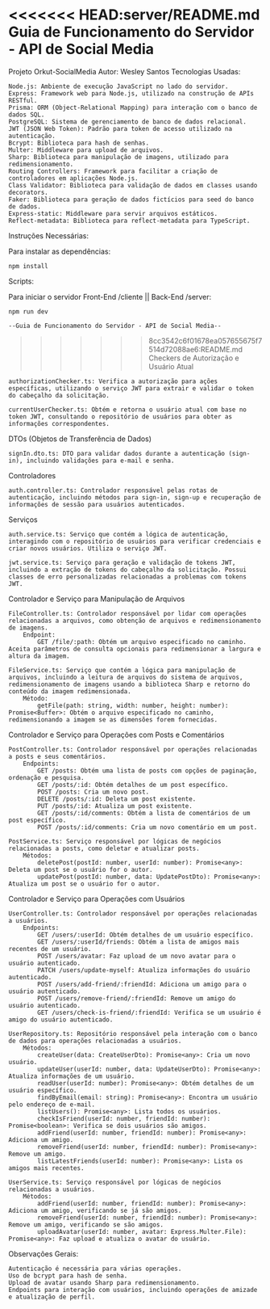 <<<<<<< HEAD:server/README.md
Guia de Funcionamento do Servidor - API de Social Media
=======
Projeto Orkut-SocialMedia
Autor: Wesley Santos
Tecnologias Usadas:

    Node.js: Ambiente de execução JavaScript no lado do servidor.
    Express: Framework web para Node.js, utilizado na construção de APIs RESTful.
    Prisma: ORM (Object-Relational Mapping) para interação com o banco de dados SQL.
    PostgreSQL: Sistema de gerenciamento de banco de dados relacional.
    JWT (JSON Web Token): Padrão para token de acesso utilizado na autenticação.
    Bcrypt: Biblioteca para hash de senhas.
    Multer: Middleware para upload de arquivos.
    Sharp: Biblioteca para manipulação de imagens, utilizado para redimensionamento.
    Routing Controllers: Framework para facilitar a criação de controladores em aplicações Node.js.
    Class Validator: Biblioteca para validação de dados em classes usando decorators.
    Faker: Biblioteca para geração de dados fictícios para seed do banco de dados.
    Express-static: Middleware para servir arquivos estáticos.
    Reflect-metadata: Biblioteca para reflect-metadata para TypeScript.

Instruções Necessárias:

Para instalar as dependências:

    npm install

Scripts:

Para iniciar o servidor Front-End /cliente || Back-End /server:

    npm run dev

    --Guia de Funcionamento do Servidor - API de Social Media--
>>>>>>> 8cc3542c6f01678ea057655675f7514d72088ae6:README.md
Checkers de Autorização e Usuário Atual

    authorizationChecker.ts: Verifica a autorização para ações específicas, utilizando o serviço JWT para extrair e validar o token do cabeçalho da solicitação.

    currentUserChecker.ts: Obtém e retorna o usuário atual com base no token JWT, consultando o repositório de usuários para obter as informações correspondentes.

DTOs (Objetos de Transferência de Dados)

    signIn.dto.ts: DTO para validar dados durante a autenticação (sign-in), incluindo validações para e-mail e senha.

Controladores

    auth.controller.ts: Controlador responsável pelas rotas de autenticação, incluindo métodos para sign-in, sign-up e recuperação de informações de sessão para usuários autenticados.

Serviços

    auth.service.ts: Serviço que contém a lógica de autenticação, interagindo com o repositório de usuários para verificar credenciais e criar novos usuários. Utiliza o serviço JWT.

    jwt.service.ts: Serviço para geração e validação de tokens JWT, incluindo a extração de tokens do cabeçalho da solicitação. Possui classes de erro personalizadas relacionadas a problemas com tokens JWT.

Controlador e Serviço para Manipulação de Arquivos

    FileController.ts: Controlador responsável por lidar com operações relacionadas a arquivos, como obtenção de arquivos e redimensionamento de imagens.
        Endpoint:
            GET /file/:path: Obtém um arquivo especificado no caminho. Aceita parâmetros de consulta opcionais para redimensionar a largura e altura da imagem.

    FileService.ts: Serviço que contém a lógica para manipulação de arquivos, incluindo a leitura de arquivos do sistema de arquivos, redimensionamento de imagens usando a biblioteca Sharp e retorno do conteúdo da imagem redimensionada.
        Método:
            getFile(path: string, width: number, height: number): Promise<Buffer>: Obtém o arquivo especificado no caminho, redimensionando a imagem se as dimensões forem fornecidas.

Controlador e Serviço para Operações com Posts e Comentários

    PostController.ts: Controlador responsável por operações relacionadas a posts e seus comentários.
        Endpoints:
            GET /posts: Obtém uma lista de posts com opções de paginação, ordenação e pesquisa.
            GET /posts/:id: Obtém detalhes de um post específico.
            POST /posts: Cria um novo post.
            DELETE /posts/:id: Deleta um post existente.
            PUT /posts/:id: Atualiza um post existente.
            GET /posts/:id/comments: Obtém a lista de comentários de um post específico.
            POST /posts/:id/comments: Cria um novo comentário em um post.

    PostService.ts: Serviço responsável por lógicas de negócios relacionadas a posts, como deletar e atualizar posts.
        Métodos:
            deletePost(postId: number, userId: number): Promise<any>: Deleta um post se o usuário for o autor.
            updatePost(postId: number, data: UpdatePostDto): Promise<any>: Atualiza um post se o usuário for o autor.

Controlador e Serviço para Operações com Usuários

    UserController.ts: Controlador responsável por operações relacionadas a usuários.
        Endpoints:
            GET /users/:userId: Obtém detalhes de um usuário específico.
            GET /users/:userId/friends: Obtém a lista de amigos mais recentes de um usuário.
            POST /users/avatar: Faz upload de um novo avatar para o usuário autenticado.
            PATCH /users/update-myself: Atualiza informações do usuário autenticado.
            POST /users/add-friend/:friendId: Adiciona um amigo para o usuário autenticado.
            POST /users/remove-friend/:friendId: Remove um amigo do usuário autenticado.
            GET /users/check-is-friend/:friendId: Verifica se um usuário é amigo do usuário autenticado.

    UserRepository.ts: Repositório responsável pela interação com o banco de dados para operações relacionadas a usuários.
        Métodos:
            createUser(data: CreateUserDto): Promise<any>: Cria um novo usuário.
            updateUser(userId: number, data: UpdateUserDto): Promise<any>: Atualiza informações de um usuário.
            readUser(userId: number): Promise<any>: Obtém detalhes de um usuário específico.
            findByEmail(email: string): Promise<any>: Encontra um usuário pelo endereço de e-mail.
            listUsers(): Promise<any>: Lista todos os usuários.
            checkIsFriend(userId: number, friendId: number): Promise<boolean>: Verifica se dois usuários são amigos.
            addFriend(userId: number, friendId: number): Promise<any>: Adiciona um amigo.
            removeFriend(userId: number, friendId: number): Promise<any>: Remove um amigo.
            listLatestFriends(userId: number): Promise<any>: Lista os amigos mais recentes.

    UserService.ts: Serviço responsável por lógicas de negócios relacionadas a usuários.
        Métodos:
            addFriend(userId: number, friendId: number): Promise<any>: Adiciona um amigo, verificando se já são amigos.
            removeFriend(userId: number, friendId: number): Promise<any>: Remove um amigo, verificando se são amigos.
            uploadAvatar(userId: number, avatar: Express.Multer.File): Promise<any>: Faz upload e atualiza o avatar do usuário.

Observações Gerais:

    Autenticação é necessária para várias operações.
    Uso de bcrypt para hash de senha.
    Upload de avatar usando Sharp para redimensionamento.
    Endpoints para interação com usuários, incluindo operações de amizade e atualização de perfil.
